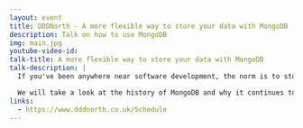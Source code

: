 ```yaml
---
layout: event
title: DDDNorth - A more flexible way to store your data with MongoDB
description: Talk on how to use MongoDB
img: main.jpg
youtube-video-id:
talk-title: A more flexible way to store your data with MongoDB
talk-description: |
  If you've been anywhere near software development, the norm is to store your data in a relational form, but what if there was a different way

  We will take a look at the history of MongoDB and why it continues to be a trending database year on year. We will then go into the advantages of having a flexible document model and how we can utilize MongoDB for our application storage.
links:
  - https://www.dddnorth.co.uk/Schedule
---
```


